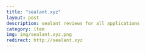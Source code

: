 ```yaml
---
title: "sealant.xyz"
layout: post
description: sealant reviews for all applications
category: item
img: img/sealant.xyz.png
redirect: http://sealant.xyz
---
```



